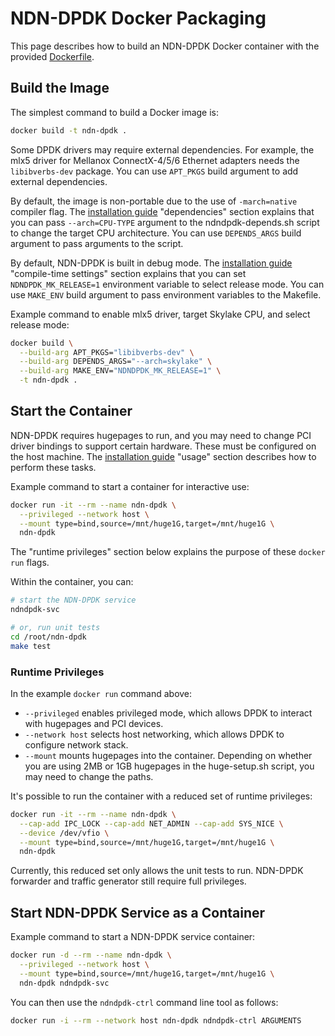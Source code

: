 # NDN-DPDK Docker Packaging

This page describes how to build an NDN-DPDK Docker container with the provided [Dockerfile](../Dockerfile).

## Build the Image

The simplest command to build a Docker image is:

```bash
docker build -t ndn-dpdk .
```

Some DPDK drivers may require external dependencies.
For example, the mlx5 driver for Mellanox ConnectX-4/5/6 Ethernet adapters needs the `libibverbs-dev` package.
You can use `APT_PKGS` build argument to add external dependencies.

By default, the image is non-portable due to the use of `-march=native` compiler flag.
The [installation guide](INSTALL.md) "dependencies" section explains that you can pass `--arch=CPU-TYPE` argument to the ndndpdk-depends.sh script to change the target CPU architecture.
You can use `DEPENDS_ARGS` build argument to pass arguments to the script.

By default, NDN-DPDK is built in debug mode.
The [installation guide](INSTALL.md) "compile-time settings" section explains that you can set `NDNDPDK_MK_RELEASE=1` environment variable to select release mode.
You can use `MAKE_ENV` build argument to pass environment variables to the Makefile.

Example command to enable mlx5 driver, target Skylake CPU, and select release mode:

```bash
docker build \
  --build-arg APT_PKGS="libibverbs-dev" \
  --build-arg DEPENDS_ARGS="--arch=skylake" \
  --build-arg MAKE_ENV="NDNDPDK_MK_RELEASE=1" \
  -t ndn-dpdk .
```

## Start the Container

NDN-DPDK requires hugepages to run, and you may need to change PCI driver bindings to support certain hardware.
These must be configured on the host machine.
The [installation guide](INSTALL.md) "usage" section describes how to perform these tasks.

Example command to start a container for interactive use:

```bash
docker run -it --rm --name ndn-dpdk \
  --privileged --network host \
  --mount type=bind,source=/mnt/huge1G,target=/mnt/huge1G \
  ndn-dpdk
```

The "runtime privileges" section below explains the purpose of these `docker run` flags.

Within the container, you can:

```bash
# start the NDN-DPDK service
ndndpdk-svc

# or, run unit tests
cd /root/ndn-dpdk
make test
```

### Runtime Privileges

In the example `docker run` command above:

* `--privileged` enables privileged mode, which allows DPDK to interact with hugepages and PCI devices.
* `--network host` selects host networking, which allows DPDK to configure network stack.
* `--mount` mounts hugepages into the container.
  Depending on whether you are using 2MB or 1GB hugepages in the huge-setup.sh script, you may need to change the paths.

It's possible to run the container with a reduced set of runtime privileges:

```bash
docker run -it --rm --name ndn-dpdk \
  --cap-add IPC_LOCK --cap-add NET_ADMIN --cap-add SYS_NICE \
  --device /dev/vfio \
  --mount type=bind,source=/mnt/huge1G,target=/mnt/huge1G \
  ndn-dpdk
```

Currently, this reduced set only allows the unit tests to run.
NDN-DPDK forwarder and traffic generator still require full privileges.

## Start NDN-DPDK Service as a Container

Example command to start a NDN-DPDK service container:

```bash
docker run -d --rm --name ndn-dpdk \
  --privileged --network host \
  --mount type=bind,source=/mnt/huge1G,target=/mnt/huge1G \
  ndn-dpdk ndndpdk-svc
```

You can then use the `ndndpdk-ctrl` command line tool as follows:

```bash
docker run -i --rm --network host ndn-dpdk ndndpdk-ctrl ARGUMENTS
```
